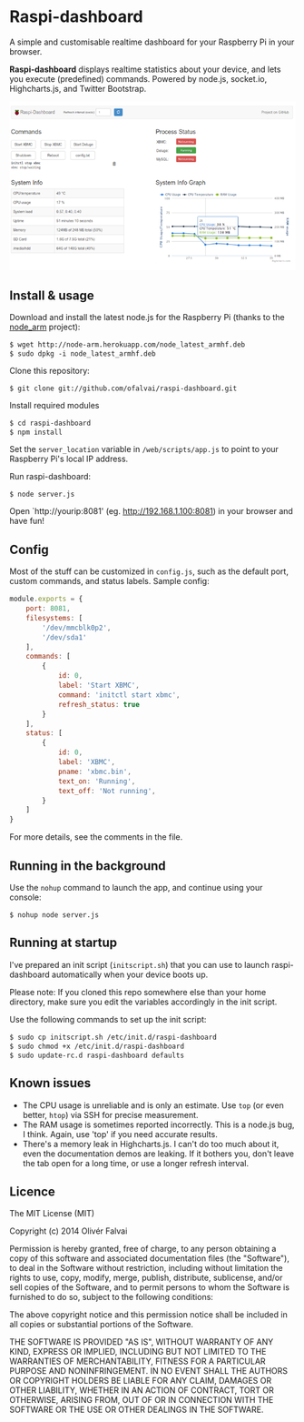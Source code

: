 # Raspi-dashboard

A simple and customisable realtime dashboard for your Raspberry Pi in your browser.

__Raspi-dashboard__ displays realtime statistics about your device, and lets you execute (predefined) commands. Powered by node.js, socket.io, Highcharts.js, and Twitter Bootstrap.

![Screenshot](/screenshot.png?raw=true)

## Install & usage

Download and install the latest node.js for the Raspberry Pi (thanks to the [node_arm](https://github.com/nathanjohnson320/node_arm) project):
```
$ wget http://node-arm.herokuapp.com/node_latest_armhf.deb
$ sudo dpkg -i node_latest_armhf.deb
```

Clone this repository:
```
$ git clone git://github.com/ofalvai/raspi-dashboard.git
```

Install required modules
```
$ cd raspi-dashboard
$ npm install
```

Set the `server_location` variable in `/web/scripts/app.js` to point to your Raspberry Pi's local IP address.

Run raspi-dashboard:
```
$ node server.js
```

Open `http://yourip:8081' (eg. http://192.168.1.100:8081) in your browser and have fun!

## Config

Most of the stuff can be customized in `config.js`, such as the default port, custom commands, and status labels. Sample config:
``` javascript
module.exports = {
    port: 8081,
    filesystems: [
        '/dev/mmcblk0p2',
        '/dev/sda1'
    ],
    commands: [
        {
            id: 0,
            label: 'Start XBMC',
            command: 'initctl start xbmc',
            refresh_status: true
        }
    ],
    status: [
        {
            id: 0,
            label: 'XBMC',
            pname: 'xbmc.bin',
            text_on: 'Running',
            text_off: 'Not running',
        }
    ]
}

```

For more details, see the comments in the file.


## Running in the background

Use the `nohup` command to launch the app, and continue using your console:

```
$ nohup node server.js
```

## Running at startup

I've prepared an init script (`initscript.sh`) that you can use to launch raspi-dashboard automatically when your device boots up.

Please note: If you cloned this repo somewhere else than your home directory, make sure you edit the variables accordingly in the init script.

Use the following commands to set up the init script:

```
$ sudo cp initscript.sh /etc/init.d/raspi-dashboard
$ sudo chmod +x /etc/init.d/raspi-dashboard
$ sudo update-rc.d raspi-dashboard defaults
```

## Known issues

- The CPU usage is unreliable and is only an estimate. Use `top` (or even better, `htop`) via SSH for precise measurement.
- The RAM usage is sometimes reported incorrectly. This is a node.js bug, I think. Again, use 'top' if you need accurate results.
- There's a memory leak in Highcharts.js. I can't do too much about it, even the documentation demos are leaking. If it bothers you, don't leave the tab open for a long time, or use a longer refresh interval.

## Licence

The MIT License (MIT)

Copyright (c) 2014 Olivér Falvai

Permission is hereby granted, free of charge, to any person obtaining a copy
of this software and associated documentation files (the "Software"), to deal
in the Software without restriction, including without limitation the rights
to use, copy, modify, merge, publish, distribute, sublicense, and/or sell
copies of the Software, and to permit persons to whom the Software is
furnished to do so, subject to the following conditions:

The above copyright notice and this permission notice shall be included in all
copies or substantial portions of the Software.

THE SOFTWARE IS PROVIDED "AS IS", WITHOUT WARRANTY OF ANY KIND, EXPRESS OR
IMPLIED, INCLUDING BUT NOT LIMITED TO THE WARRANTIES OF MERCHANTABILITY,
FITNESS FOR A PARTICULAR PURPOSE AND NONINFRINGEMENT. IN NO EVENT SHALL THE
AUTHORS OR COPYRIGHT HOLDERS BE LIABLE FOR ANY CLAIM, DAMAGES OR OTHER
LIABILITY, WHETHER IN AN ACTION OF CONTRACT, TORT OR OTHERWISE, ARISING FROM,
OUT OF OR IN CONNECTION WITH THE SOFTWARE OR THE USE OR OTHER DEALINGS IN THE
SOFTWARE.